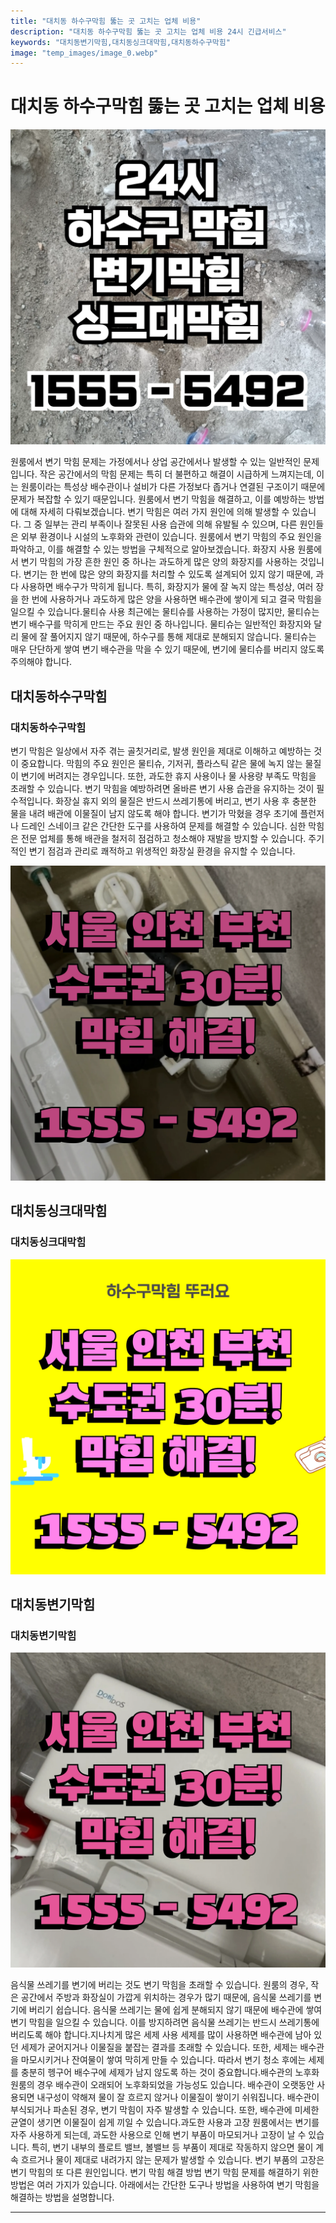 ```yaml
---
title: "대치동 하수구막힘 뚫는 곳 고치는 업체 비용"
description: "대치동 하수구막힘 뚫는 곳 고치는 업체 비용 24시 긴급서비스"
keywords: "대치동변기막힘,대치동싱크대막힘,대치동하수구막힘"
image: "temp_images/image_0.webp"
---
```


# 대치동 하수구막힘 뚫는 곳 고치는 업체 비용

![대치동하수구막힘](temp_images/image_8.webp) 


원룸에서 변기 막힘 문제는 가정에서나 상업 공간에서나 발생할 수 있는 일반적인 문제입니다. 작은 공간에서의 막힘 문제는 특히 더 불편하고 해결이 시급하게 느껴지는데, 이는 원룸이라는 특성상 배수관이나 설비가 다른 가정보다 좁거나 연결된 구조이기 때문에 문제가 복잡할 수 있기 때문입니다. 원룸에서 변기 막힘을 해결하고, 이를 예방하는 방법에 대해 자세히 다뤄보겠습니다.
변기 막힘은 여러 가지 원인에 의해 발생할 수 있습니다. 그 중 일부는 관리 부족이나 잘못된 사용 습관에 의해 유발될 수 있으며, 다른 원인들은 외부 환경이나 시설의 노후화와 관련이 있습니다. 원룸에서 변기 막힘의 주요 원인을 파악하고, 이를 해결할 수 있는 방법을 구체적으로 알아보겠습니다.
화장지 사용
원룸에서 변기 막힘의 가장 흔한 원인 중 하나는 과도하게 많은 양의 화장지를 사용하는 것입니다. 변기는 한 번에 많은 양의 화장지를 처리할 수 있도록 설계되어 있지 않기 때문에, 과다 사용하면 배수구가 막히게 됩니다. 특히, 화장지가 물에 잘 녹지 않는 특성상, 여러 장을 한 번에 사용하거나 과도하게 많은 양을 사용하면 배수관에 쌓이게 되고 결국 막힘을 일으킬 수 있습니다.물티슈 사용
최근에는 물티슈를 사용하는 가정이 많지만, 물티슈는 변기 배수구를 막히게 만드는 주요 원인 중 하나입니다. 물티슈는 일반적인 화장지와 달리 물에 잘 풀어지지 않기 때문에, 하수구를 통해 제대로 분해되지 않습니다. 물티슈는 매우 단단하게 쌓여 변기 배수관을 막을 수 있기 때문에, 변기에 물티슈를 버리지 않도록 주의해야 합니다.


## 대치동하수구막힘

### 대치동하수구막힘

변기 막힘은 일상에서 자주 겪는 골칫거리로, 발생 원인을 제대로 이해하고 예방하는 것이 중요합니다. 막힘의 주요 원인은 물티슈, 기저귀, 플라스틱 같은 물에 녹지 않는 물질이 변기에 버려지는 경우입니다. 또한, 과도한 휴지 사용이나 물 사용량 부족도 막힘을 초래할 수 있습니다. 변기 막힘을 예방하려면 올바른 변기 사용 습관을 유지하는 것이 필수적입니다. 화장실 휴지 외의 물질은 반드시 쓰레기통에 버리고, 변기 사용 후 충분한 물을 내려 배관에 이물질이 남지 않도록 해야 합니다. 변기가 막혔을 경우 초기에 플런저나 드레인 스네이크 같은 간단한 도구를 사용하여 문제를 해결할 수 있습니다. 심한 막힘은 전문 업체를 통해 배관을 철저히 점검하고 청소해야 재발을 방지할 수 있습니다. 주기적인 변기 점검과 관리로 쾌적하고 위생적인 화장실 환경을 유지할 수 있습니다.

![대치동하수구막힘](temp_images/image_4.webp) 



## 대치동싱크대막힘

### 대치동싱크대막힘

![대치동싱크대막힘](temp_images/image_1.webp) 



## 대치동변기막힘

### 대치동변기막힘

![대치동변기막힘](temp_images/image_2.webp) 

  음식물 쓰레기를 변기에 버리는 것도 변기 막힘을 초래할 수 있습니다. 원룸의 경우, 작은 공간에서 주방과 화장실이 가깝게 위치하는 경우가 많기 때문에, 음식물 쓰레기를 변기에 버리기 쉽습니다. 음식물 쓰레기는 물에 쉽게 분해되지 않기 때문에 배수관에 쌓여 변기 막힘을 일으킬 수 있습니다. 이를 방지하려면 음식물 쓰레기는 반드시 쓰레기통에 버리도록 해야 합니다.지나치게 많은 세제 사용
세제를 많이 사용하면 배수관에 남아 있던 세제가 굳어지거나 이물질을 붙잡는 결과를 초래할 수 있습니다. 또한, 세제는 배수관을 마모시키거나 잔여물이 쌓여 막히게 만들 수 있습니다. 따라서 변기 청소 후에는 세제를 충분히 헹구어 배수구에 세제가 남지 않도록 하는 것이 중요합니다.배수관의 노후화
원룸의 경우 배수관이 오래되어 노후화되었을 가능성도 있습니다. 배수관이 오랫동안 사용되면 내구성이 약해져 물이 잘 흐르지 않거나 이물질이 쌓이기 쉬워집니다. 배수관이 부식되거나 파손된 경우, 변기 막힘이 자주 발생할 수 있습니다. 또한, 배수관에 미세한 균열이 생기면 이물질이 쉽게 끼일 수 있습니다.과도한 사용과 고장
원룸에서는 변기를 자주 사용하게 되는데, 과도한 사용으로 인해 변기 부품이 마모되거나 고장이 날 수 있습니다. 특히, 변기 내부의 플로트 밸브, 볼밸브 등 부품이 제대로 작동하지 않으면 물이 계속 흐르거나 물이 제대로 내려가지 않는 문제가 발생할 수 있습니다. 변기 부품의 고장은 변기 막힘의 또 다른 원인입니다.
변기 막힘 해결 방법
변기 막힘 문제를 해결하기 위한 방법은 여러 가지가 있습니다. 아래에서는 간단한 도구나 방법을 사용하여 변기 막힘을 해결하는 방법을 설명합니다.

---

